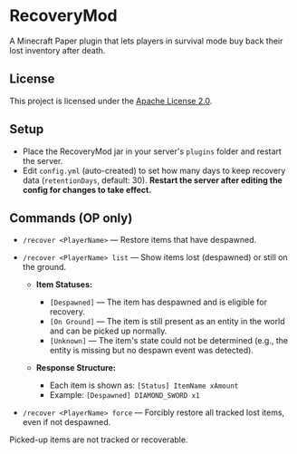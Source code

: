 # RecoveryMod

A Minecraft Paper plugin that lets players in survival mode buy back their lost inventory after death.

## License
This project is licensed under the [Apache License 2.0](LICENSE).

## Setup
- Place the RecoveryMod jar in your server's `plugins` folder and restart the server.
- Edit `config.yml` (auto-created) to set how many days to keep recovery data (`retentionDays`, default: 30). **Restart the server after editing the config for changes to take effect.**

## Commands (OP only)
- `/recover <PlayerName>` — Restore items that have despawned.
- `/recover <PlayerName> list` — Show items lost (despawned) or still on the ground.

  - **Item Statuses:**
    - `[Despawned]` — The item has despawned and is eligible for recovery.
    - `[On Ground]` — The item is still present as an entity in the world and can be picked up normally.
    - `[Unknown]` — The item's state could not be determined (e.g., the entity is missing but no despawn event was detected).

  - **Response Structure:**
    - Each item is shown as:
      `[Status] ItemName xAmount`
    - Example: `[Despawned] DIAMOND_SWORD x1`

- `/recover <PlayerName> force` — Forcibly restore all tracked lost items, even if not despawned.

Picked-up items are not tracked or recoverable.
